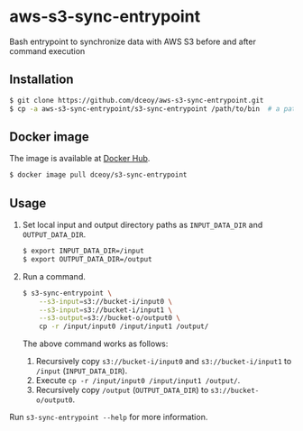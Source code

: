 aws-s3-sync-entrypoint
======================

Bash entrypoint to synchronize data with AWS S3 before and after command execution

Installation
------------

```sh
$ git clone https://github.com/dceoy/aws-s3-sync-entrypoint.git
$ cp -a aws-s3-sync-entrypoint/s3-sync-entrypoint /path/to/bin  # a path in ${PATH}
```

Docker image
------------

The image is available at [Docker Hub](https://hub.docker.com/r/dceoy/s3-sync-entrypoint/).

```sh
$ docker image pull dceoy/s3-sync-entrypoint
```

Usage
-----

1.  Set local input and output directory paths as `INPUT_DATA_DIR` and `OUTPUT_DATA_DIR`.

    ```sh
    $ export INPUT_DATA_DIR=/input
    $ export OUTPUT_DATA_DIR=/output
    ```

2.  Run a command.

    ```sh
    $ s3-sync-entrypoint \
        --s3-input=s3://bucket-i/input0 \
        --s3-input=s3://bucket-i/input1 \
        --s3-output=s3://bucket-o/output0 \
        cp -r /input/input0 /input/input1 /output/
    ```

    The above command works as follows:
    1.  Recursively copy `s3://bucket-i/input0` and `s3://bucket-i/input1` to `/input` (`INPUT_DATA_DIR`).
    2.  Execute `cp -r /input/input0 /input/input1 /output/`.
    3.  Recursively copy `/output` (`OUTPUT_DATA_DIR`) to `s3://bucket-o/output0`.

Run `s3-sync-entrypoint --help` for more information.

